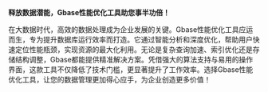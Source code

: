 **释放数据潜能，Gbase性能优化工具助您事半功倍！**

在大数据时代，高效的数据处理成为企业发展的关键。Gbase性能优化工具应运而生，专为提升数据库运行效率而打造。它通过智能分析和深度优化，帮助用户快速定位性能瓶颈，实现资源的最大化利用。无论是复杂查询加速、索引优化还是存储结构调整，Gbase都能提供精准解决方案。凭借强大的算法支持与易用的操作界面，这款工具不仅降低了技术门槛，更显著提升了工作效率。选择Gbase性能优化工具，让您的数据管理更加得心应手，为企业创造更多价值！